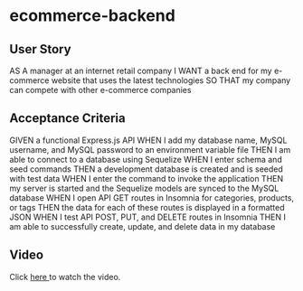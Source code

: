 # ecommerce-backend

## User Story

AS A manager at an internet retail company I WANT a back end for my e-commerce website that uses the latest technologies SO THAT my company can compete with other e-commerce companies

## Acceptance Criteria

GIVEN a functional Express.js API WHEN I add my database name, MySQL username, and MySQL password to an environment variable file THEN I am able to connect to a database using Sequelize WHEN I enter schema and seed commands THEN a development database is created and is seeded with test data WHEN I enter the command to invoke the application THEN my server is started and the Sequelize models are synced to the MySQL database WHEN I open API GET routes in Insomnia for categories, products, or tags THEN the data for each of these routes is displayed in a formatted JSON WHEN I test API POST, PUT, and DELETE routes in Insomnia THEN I am able to successfully create, update, and delete data in my database

## Video

Click <a href="">here </a> to watch the video.
